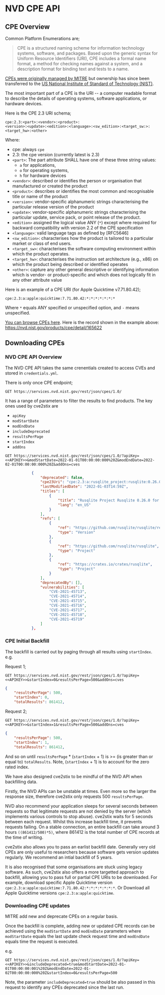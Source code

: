 # NVD CPE API

## CPE Overview

Common Platform Enumerations are;

> CPE is a structured naming scheme for information technology systems, software, and packages. Based upon the generic syntax for Uniform Resource Identifiers (URI), CPE includes a formal name format, a method for checking names against a system, and a description format for binding text and tests to a name.

[CPEs were originally managed by MITRE](https://cpe.mitre.org/) but ownership has since been transferred to the [US National Institute of Standard of Technology (NIST)](https://nvd.nist.gov/products/cpe).

The most important part of a CPE is the URI -- a computer readable format to describe the details of operating systems, software applications, or hardware devices. 

Here is the CPE 2.3 URI schema;

```
cpe:2.3:<part>:<vendor>:<product>:
<version>:<update>:<edition>:<language>:<sw_edition>:<target_sw:>:<target_hw>:<other>
```

Where:

* cpe: always `cpe`
* 2.3: the cpe version (currently latest is 2.3)
* `<part>`: The part attribute SHALL have one of these three string values:
    * `a` for applications,
    * `o` for operating systems,
    * `h` for hardware devices
* `<vendor>`: described or identifies the person or organisation that manufactured or created the product
* `<product>`: describes or identifies the most common and recognisable title or name of the product
* `<version>`: vendor-specific alphanumeric strings characterising the particular release version of the product
* `<update>`: vendor-specific alphanumeric strings characterising the particular update, service pack, or point release of the product.
* `<edition>` assigned the logical value ANY (`*`) except where required for backward compatibility with version 2.2 of the CPE
specification
* `<language>`:  valid language tags as defined by [RFC5646]
* `<sw_edition>`: characterises how the product is tailored to a particular market or class
of end users.
* `<target_sw>`: characterises the software computing environment within which the product operates.
* `<target_hw>`: characterises the instruction set architecture (e.g., x86) on which the product being described or identified operates
* `<other>`:  capture any other general descriptive or identifying information which is vendor- or product-specific and which does not logically fit in any other attribute value

Here is an example of a CPE URI (for Apple Quicktime v7.71.80.42);

```
cpe:2.3:a:apple:quicktime:7.71.80.42:*:*:*:*:*:*:*
```

Where `*` equals ANY specified or unspecified option, and `-` means unspecified.

[You can browse CPEs here](https://nvd.nist.gov/products/cpe/search). Here is the record shown in the example above: https://nvd.nist.gov/products/cpe/detail/165622

## Downloading CPEs

### NVD CPE API Overview

The NVD CPE API takes the same crenentials created to access CVEs and stored in `credentials.yml`.

There is only once CPE endpoint;

```shell
GET https://services.nvd.nist.gov/rest/json/cpes/1.0/
```

It has a range of parameters to filter the results to find products. The key ones used by cve2stix are

* `apiKey`
* `modStartDate`
* `modEndDate`
* `includeDeprecated`
* `resultsPerPage`
* `startIndex`
* `addOns`

```shell
GET https://services.nvd.nist.gov/rest/json/cpes/1.0/?apiKey=<<APIKEY>>&modStartDate=2022-01-01T00:00:00:000%20Z&modEndDate=2022-02-01T00:00:00:000%20Z&addOns=cves
```

```json
            {
                "deprecated": false,
                "cpe23Uri": "cpe:2.3:a:rusqlite_project:rusqlite:0.26.0:*:*:*:*:rust:*:*",
                "lastModifiedDate": "2022-01-03T14:59Z",
                "titles": [
                    {
                        "title": "Rusqlite Project Rusqlite 0.26.0 for Rust",
                        "lang": "en_US"
                    }
                ],
                "refs": [
                    {
                        "ref": "https://github.com/rusqlite/rusqlite/releases",
                        "type": "Version"
                    },
                    {
                        "ref": "https://github.com/rusqlite/rusqlite",
                        "type": "Project"
                    },
                    {
                        "ref": "https://crates.io/crates/rusqlite",
                        "type": "Project"
                    }
                ],
                "deprecatedBy": [],
                "vulnerabilities": [
                    "CVE-2021-45713",
                    "CVE-2021-45714",
                    "CVE-2021-45715",
                    "CVE-2021-45716",
                    "CVE-2021-45717",
                    "CVE-2021-45718",
                    "CVE-2021-45719"
                ]
            },
```

### CPE Initial Backfill

The backfill is carried out by paging through all results using `startIndex`. e.g.

Request 1;

```shell
GET https://services.nvd.nist.gov/rest/json/cpes/1.0/?apiKey=<<APIKEY>>&startIndex=0&resultsPerPage=500&addOns=cves
```

```json
{
    "resultsPerPage": 500,
    "startIndex": 0,
    "totalResults": 861412,
```

Request 2;

```shell
GET https://services.nvd.nist.gov/rest/json/cpes/1.0/?apiKey=<<APIKEY>>&startIndex=1&resultsPerPage=500&addOns=cves
```


```json
{
    "resultsPerPage": 500,
    "startIndex": 1,
    "totalResults": 861412,
```

And so on until `resultsPerPage` * (`startIndex` + 1) is >= (is greater than or equal to) `totalResults`. Note, (`startIndex` + 1) is to account for the zero rated index.

We have also designed cve2stix to be mindful of the NVD API when backfilling data.

Firstly, the NVD APIs can be unstable at times. Even more so the larger the response size, therefore cve2stix only requests 500 `resultsPerPage`.

NVD also recommend your application sleeps for several seconds between requests so that legitimate requests are not denied by the server (which implements various controls to stop abuse). cve2stix waits for 5 seconds between each request. Whilst this increase backfill time, it prevents requests failing. On a stable connection, an entire backfill can take around 3 hours `((861412/500)*5)`, where 861412 is the total number of CPE records at the time of writing.

cve2stix also allows you to pass an earlist backfill date. Generally very old CPEs are only useful to researchers because software gets version updates regularly. We recommend an intial backfill of 5 years.

It is also recognised that some organisations are stuck using legacy software. As such, cve2stix also offers a more targetted approach to backfill, allowing you to pass full or partial CPE URIs to be downloaded. For example, download specific Apple Quicktime version `cpe:2.3:a:apple:quicktime:7.71.80.42:*:*:*:*:*:*:*`. Or Download all Apple Quicktime versions `cpe:2.3:a:apple:quicktime`.

### Downloading CPE updates

MITRE add new and deprecate CPEs on a regular basis.

Once the backfill is complete, adding new or updated CPE records can be achieved using the `modStartDate` and `modEndDate` parameters where `modStartDate` equals the last update check request time and `modEndDate` equals time the request is executed. 

e.g.

```shell
GET https://services.nvd.nist.gov/rest/json/cpes/1.0/?apiKey=<<APIKEY>>&includeDeprecated=true&modStartDate=2022-01-01T00:00:00:001%20Z&modEndDate=2022-01-02T00:00:00:000%20Z&startIndex=0&resultsPerPage=500
```

Note, the parameter `includeDeprecated=true` should be also passed in this request to identify any CPEs deprecated since the last run.